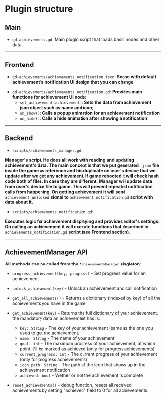 # Plugin structure
## Main
- ```gd_achievements.gd```: Main plugin script that loads basic nodes and other data.

---

## Frontend

- ```gd-achievements/achievements_notification.tscn```: <b>Scene with default achievement's notification UI design that you can change</b>

<b></b>
- ```gd-achievements/achievements_notification.gd```: <b>Provides main functions for achievement UI node:</b>
    - ```set_achievement(achievement)```: <b>Sets the data from achievement json object such as name and icon</b>;
    - ```on_show()```: <b>Calls a popup animation for an achievement notification</b> 
    - ```on_hide()```: <b>Calls a hide animation after showing a notification</b> 

---

## Backend

- ```scripts/achievements_manager.gd```: 

<b>Manager's script. He does all work with reading and updating achievement's data. The main concept is that we put generated</b> ```.json``` <b>file inside the game as reference and his duplicate on user's device that we update after we get any achievement. If game rebooted it will check hash code both of files. In case they are different, Manager will update data from user's device file to game. This will prevent repeated notification calls from happening. On getting achievement it will send </b>```achievement_unlocked``` <b>signal to </b> 
```achievement_notification.gd``` <b>script with data about it.</b>

<b></b>
- ```scripts/achievements_notification.gd```: 

<b>Executes logic for achievement displaying and provides editor's settings. On calling an achievement it will execute functions that described in </b> ```achievements_notification.gd``` <b>script (see Frontend section).</b>


---

## AchievementManager API

<b>All methods can be called from the </b> `AchievementManager` <b>singleton:</b>

- `progress_achievement(key, progress)` - Set progress value for an achievement
- `unlock_achievement(key)` - Unlock an achievement and call notification

- `get_all_achievements()` - Returns a dictionary (indexed by key) of all the achievements you have in the game
- `get_achievement(key)` - Returns the full dictionary of your achievement. the mandatory data an achievement has is:

  - `key: String` - The key of your achievement (same as the one you used to get the achievement)
  - `name: String` - The name of your achievement
  - `goal: int` - The maximum progress of your achievement, at which point it'll be marked as achieved (only for progress achievements)
  - `current_progress: int` - The current progress of your achievement (only for progress achievements)
  - `icon_path: String` - The path of the icon that shows up in the achievement notification
  - `achieved: bool` - Wether or not the achievement is complete

- `reset_achievements()` - debug function, resets all received achievements by setting "achieved" field to 0 for all achievements.
